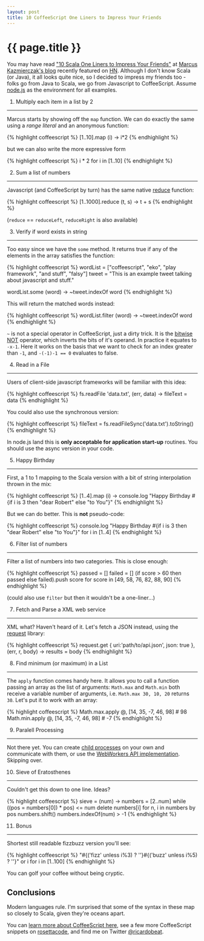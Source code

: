 ```yaml
---
layout: post
title: 10 CoffeeScript One Liners to Impress Your Friends
---
```


{{ page.title }}
================

You may have read ["10 Scala One Liners to Impress Your Friends"](http://solog.co/47/10-scala-one-liners-to-impress-your-friends/) at [Marcus Kazmierczak's blog](http://solog.co) recently featured on [HN](http://news.ycombinator.com). Although I don't know Scala (or Java), it all looks quite nice, so I decided to impress my friends too - folks go from Java to Scala, we go from Javascript to CoffeeScript. Assume [node.js](http://nodejs.org) as the environment for all examples.

1. Multiply each item in a list by 2
------------------------------------

Marcus starts by showing off the `map` function. We can do exactly the same using a _range literal_ and an anonymous function:

{% highlight coffeescript %}
[1..10].map (i) -> i*2
{% endhighlight %}

but we can also write the more expressive form

{% highlight coffeescript %}
i * 2 for i in [1..10]
{% endhighlight %}

2. Sum a list of numbers
------------------------

Javascript (and CoffeeScript by turn) has the same native [reduce](http://en.wikipedia.org/wiki/Fold_%28higher-order_function%29) function:

{% highlight coffeescript %}
[1..1000].reduce (t, s) -> t + s
{% endhighlight %}

(`reduce` == `reduceLeft`, `reduceRight` is also available)

3. Verify if word exists in string
-------------------------------

Too easy since we have the `some` method. It returns true if any of the elements in the array satisfies the function:

{% highlight coffeescript %}
wordList = ["coffeescript", "eko", "play framework", "and stuff", "falsy"]
tweet = "This is an example tweet talking about javascript and stuff."

wordList.some (word) -> ~tweet.indexOf word
{% endhighlight %}

This will return the matched words instead:

{% highlight coffeescript %}
wordList.filter (word) -> ~tweet.indexOf word
{% endhighlight %}

`~` is not a special operator in CoffeeScript, just a dirty trick. It is the [bitwise NOT](https://developer.mozilla.org/en/JavaScript/Reference/Operators/Bitwise_Operators) operator, which inverts the bits of it's operand. In practice it equates to `-x-1`. Here it works on the basis that we want to check for an index greater than `-1`, and `-(-1)-1 == 0` evaluates to false.

4. Read in a File
-----------------

Users of client-side javascript frameworks will be familiar with this idea:

{% highlight coffeescript %}
fs.readFile 'data.txt', (err, data) -> fileText = data
{% endhighlight %}

You could also use the synchronous version:

{% highlight coffeescript %}
fileText = fs.readFileSync('data.txt').toString()
{% endhighlight %}

In node.js land this is **only acceptable for application start-up** routines. You should use the async version in your code.

5. Happy Birthday
-----------------

First, a 1 to 1 mapping to the Scala version with a bit of string interpolation thrown in the mix:

{% highlight coffeescript %}
[1..4].map (i) -> console.log "Happy Birthday #{if i is 3 then "dear Robert" else "to You"}"
{% endhighlight %}

But we can do better. This is **not** pseudo-code:

{% highlight coffeescript %}
console.log "Happy Birthday #{if i is 3 then "dear Robert" else "to You"}" for i in [1..4]
{% endhighlight %}

6. Filter list of numbers
-------------------------

Filter a list of numbers into two categories. This is close enough:

{% highlight coffeescript %}
passed = []
failed = []
(if score > 60 then passed else failed).push score for score in [49, 58, 76, 82, 88, 90]
{% endhighlight %}

(could also use `filter` but then it wouldn't be a one-liner...)

7. Fetch and Parse a XML web service
------------------------------------

XML what? Haven't heard of it. Let's fetch a JSON instead, using the [request](http://github.com/mikeal/request) library:

{% highlight coffeescript %}
request.get { uri:'path/to/api.json', json: true }, (err, r, body) -> results = body
{% endhighlight %}

8. Find minimum (or maximum) in a List
--------------------------------------

The `apply` function comes handy here. It allows you to call a function passing an array as the list of arguments: `Math.max` and `Math.min` both receive a variable number of arguments, i.e. `Math.max 30, 10, 20` returns `30`. Let's put it to work with an array:

{% highlight coffeescript %}
Math.max.apply @, [14, 35, -7, 46, 98] # 98
Math.min.apply @, [14, 35, -7, 46, 98] # -7
{% endhighlight %}

9. Paralell Processing
----------------------

Not there yet. You can create [child processes](http://nodejs.org/docs/v0.4.8/api/child_processes.html) on your own and communicate with them, or use the [WebWorkers API implementation](https://github.com/pgriess/node-webworker). Skipping over.

10. Sieve of Eratosthenes
-------------------------

Couldn't get this down to one line. Ideas?

{% highlight coffeescript %}
sieve = (num) ->
    numbers = [2..num]
    while ((pos = numbers[0]) * pos) <= num
        delete numbers[i] for n, i in numbers by pos
        numbers.shift()
    numbers.indexOf(num) > -1
{% endhighlight %}


11. Bonus
---------

Shortest still readable fizzbuzz version you'll see:

{% highlight coffeescript %}
"#{('fizz' unless i%3) ? ''}#{('buzz' unless i%5) ? ''}" or i for i in [1..100]
{% endhighlight %}

You can golf your coffee without being cryptic.

Conclusions
-----------

Modern languages rule. I'm surprised that some of the syntax in these map so closely to Scala, given they're oceans apart.

You can [learn more about CoffeeScript here](http://jashkenas.github.com/coffee-script/), see a few more CoffeeScript snippets on [rosettacode](http://rosettacode.org/wiki/Category:CoffeeScript), and find me on Twitter [@ricardobeat](http://twitter.com/ricardobeat).